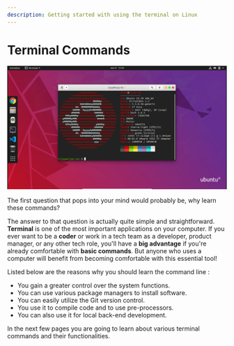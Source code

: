 ```yaml
---
description: Getting started with using the terminal on Linux
---
```


# Terminal Commands

![Ubuntu terminal](../../.gitbook/assets/linux.png)

The first question that pops into your mind would probably be, why learn these commands? 

The answer to that question is actually quite simple and straightforward.  **Terminal** is one of the most important applications on your computer. If you ever want to be a **coder** or work in a tech team as a developer, product manager, or any other tech role, you'll have a **big advantage** if you're already comfortable with **basic commands**. But anyone who uses a computer will benefit from becoming comfortable with this essential tool!

Listed below are the reasons why you should learn the command line :

* You gain a greater control over the system functions.
* You can use various package managers to install software.
* You can easily utilize the Git version control.
* You use it to compile code and to use pre-processors.
* You can also use it for local back-end development.

In the next few pages you are going to learn about various terminal commands and their functionalities.

